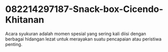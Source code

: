# 082214297187-Snack-box-Cicendo-Khitanan
Acara syukuran adalah momen spesial yang sering kali diisi dengan berbagai hidangan lezat untuk merayakan suatu pencapaian atau peristiwa penting.
